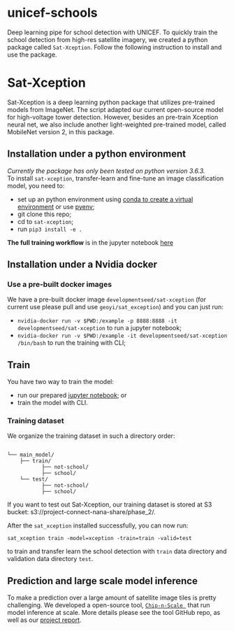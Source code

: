 # unicef-schools
Deep learning pipe for school detection with UNICEF. To quickly train the school detection from high-res satellite imagery, we created a python package called `Sat-Xception`. Follow the following instruction to install and use the package.


# Sat-Xception

Sat-Xception is a deep learning python package that utilizes pre-trained models from ImageNet. The script adapted our current open-source model for high-voltage tower detection. However, besides an pre-train Xception neural net, we also include another light-weighted pre-trained model, called MobileNet version 2, in this package.

## Installation under a python environment
*Currently the package has only been tested on python version 3.6.3.*  
To install `sat-xception`, transfer-learn and fine-tune an image classification model, you need to:

- set up an python environment using [conda to create a virtual environment](https://uoa-eresearch.github.io/eresearch-cookbook/recipe/2014/11/20/conda/) or use [pyenv](https://gist.github.com/Geoyi/f55ed54d24cc9ff1c14bd95fac21c042);
- git clone this repo;
- cd to `sat-xception`;
- run `pip3 install -e .`

**The full training workflow** is in the jupyter notebook [here](https://github.com/developmentseed/unicef-schools/blob/clean-up/main_model/Sat_Xception-train_school_detection_with_deep_learning.ipynb)
## Installation under a Nvidia docker

### Use a pre-built docker images
We have a pre-built docker image `developmentseed/sat-xception` (for current use please pull and use `geoyi/sat_exception`) and you can just run:
- `nvidia-docker run -v $PWD:/example -p 8888:8888 -it developmentseed/sat-xception` to run a jupyter notebook;
- `nvidia-docker run -v $PWD:/example -it developmentseed/sat-xception /bin/bash` to run the training with CLI;


## Train
You have two way to train the model:
- run our prepared [jupyter notebook](https://github.com/developmentseed/unicef-schools/blob/clean-up/main_model/Sat_Xception-train_school_detection_with_deep_learning.ipynb); or
- train the model with CLI.

### Training dataset

We organize the training dataset in such a directory order:

```

└── main_model/
    ├── train/
           ├── not-school/
           ├── school/
    └── test/
           ├── not-school/
           ├── school/
```
If you want to test out Sat-Xception, our training dataset is stored at S3 bucket: s3://project-connect-nana-share/phase_2/.

After the `sat_xception` installed successfully, you can now run:

```
sat_xception train -model=xception -train=train -valid=test
```
to train and transfer learn the school detection with `train` data directory and validation data directory `test`.


## Prediction and large scale model inference
To make a prediction over a large amount of satellite image tiles is pretty challenging.
We developed a open-source tool, [`Chip-n-Scale `](https://github.com/developmentseed/chip-n-scale-queue-arranger) that run model inference at scale. More details please see the tool GitHub repo, as well as our [project report](http://devseed.com/unicef-school-docs/).
